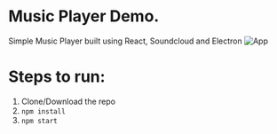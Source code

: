 # Music Player Demo.

Simple Music Player built using React, Soundcloud and Electron
![App](https://cdn.scotch.io/10/WwAKh2uLTwOEF4TUOnik_scotch-player.gif)

# Steps to run:
1) Clone/Download the repo
2) `npm install`
3) `npm start`

